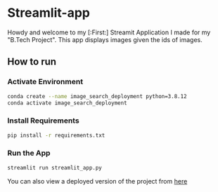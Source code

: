 # Streamlit-app

Howdy and welcome to my [:First:] Streamit Application I made for my "B.Tech Project". This app displays images given the ids of images.

## How to run

### Activate Environment 

```bash
conda create --name image_search_deployment python=3.8.12
conda activate image_search_deployment
```

### Install Requirements

```bash
pip install -r requirements.txt
```

### Run the App

```bash
streamlit run streamlit_app.py
```


You can also view a deployed version of the project from [here](https://share.streamlit.io/ascensiony/streamlit-app)
